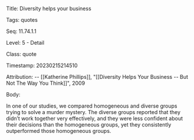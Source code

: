 Title:  Diversity helps your business

Tags:   quotes

Seq:    11.74.1.1

Level:  5 - Detail

Class:  quote

Timestamp: 20230215214510

Attribution: -- [[Katherine Phillips]], "[[Diversity Helps Your Business -- But Not The Way You Think]]", 2009

Body:

In one of our studies, we compared homogeneous and diverse groups trying to solve a murder mystery. The diverse groups reported that they didn’t work together very effectively, and they were less confident about their decisions than the homogeneous groups, yet they consistently outperformed those homogeneous groups.

